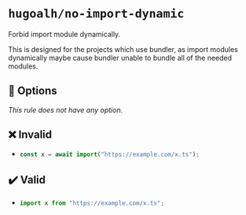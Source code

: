 # `hugoalh/no-import-dynamic`

Forbid import module dynamically.

This is designed for the projects which use bundler, as import modules dynamically maybe cause bundler unable to bundle all of the needed modules.

## 🔧 Options

*This rule does not have any option.*

## ❌ Invalid

- ```ts
  const x = await import("https://example.com/x.ts");
  ```

## ✔️ Valid

- ```ts
  import x from "https://example.com/x.ts";
  ```
